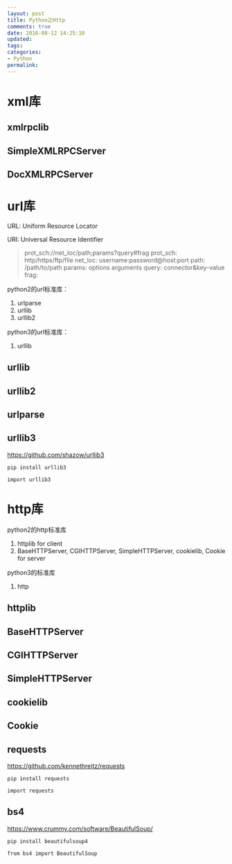 ```yaml
---
layout: post
title: Python之Http
comments: true
date: 2016-08-12 14:25:10
updated:
tags:
categories:
- Python
permalink:
---
```


# xml库

## xmlrpclib

## SimpleXMLRPCServer

## DocXMLRPCServer

# url库

URL: Uniform Resource Locator

URI: Universal Resource Identifier

> prot_sch://net_loc/path;params?query#frag
> prot_sch: http/https/ftp/file
> net_loc: username:password@host:port
> path: /path/to/path
> params: options arguments
> query: connector&key-value
> frag:

python2的url标准库：
1. urlparse
2. urllib
3. urllib2

python3的url标准库：
1. urllib

## urllib

## urllib2

## urlparse

## urllib3

<https://github.com/shazow/urllib3>

    pip install urllib3

    import urllib3

# http库

python2的http标准库
1. httplib for client
2. BaseHTTPServer, CGIHTTPServer, SimpleHTTPServer, cookielib, Cookie for server

python3的标准库
1. http

## httplib

## BaseHTTPServer

## CGIHTTPServer

## SimpleHTTPServer

## cookielib

## Cookie

## requests

<https://github.com/kennethreitz/requests>

    pip install requests

    import requests

## bs4

<https://www.crummy.com/software/BeautifulSoup/>

    pip install beautifulsoup4

    from bs4 import BeautifulSoup
